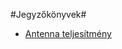 #Jegyzőkönyvek#
- [Antenna teljesítmény](https://1szatmariandras6.github.io/TAVKOZLES2/JEGYZOKONYV/JEGYZOKONYV/ANTENNAK)